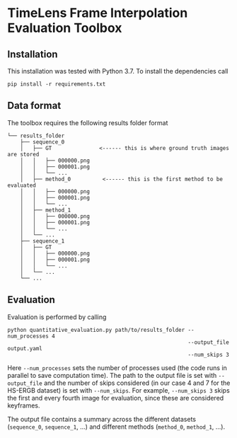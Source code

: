 # TimeLens Frame Interpolation Evaluation Toolbox

## Installation

This installation was tested with Python 3.7. To install the dependencies call 

    pip install -r requirements.txt

## Data format

The toolbox requires the following results folder format

```
└── results_folder
    ├── sequence_0
    │   ├── GT               <------ this is where ground truth images are stored
    │   │   ├── 000000.png
    │   │   ├── 000001.png
    │   │   └── ...
    │   ├── method_0          <------ this is the first method to be evaluated
    │   │   ├── 000000.png
    │   │   ├── 000001.png
    │   │   └── ...
    │   ├── method_1
    │   │   ├── 000000.png
    │   │   ├── 000001.png
    │   │   └── ...
    │   └── ...
    ├── sequence_1
    │   ├── GT
    │   │   ├── 000000.png
    │   │   ├── 000001.png
    │   │   └── ...
    │   └── ...
    └── ...
```

## Evaluation

Evaluation is performed by calling

    python quantitative_evaluation.py path/to/results_folder --num_processes 4
                                                             --output_file output.yaml
                                                             --num_skips 3

Here `--num_processes` sets the number of processes used (the code runs in parallel to save computation time).
The path to the output file is set with `--output_file` and the number of skips considered (in our case 4 and 7 for the HS-ERGB dataset)
is set with `--num_skips`. For example, `--num_skips 3` skips the first and every fourth image for evaluation, since these are considered keyframes.

The output file contains a summary across the different datasets (`sequence_0`, `sequence_1`, ...) and different methods (`method_0`, `method_1`, ...).


